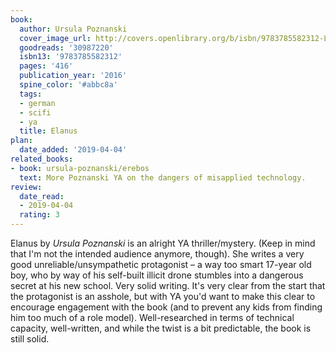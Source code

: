 ```yaml
---
book:
  author: Ursula Poznanski
  cover_image_url: http://covers.openlibrary.org/b/isbn/9783785582312-L.jpg
  goodreads: '30987220'
  isbn13: '9783785582312'
  pages: '416'
  publication_year: '2016'
  spine_color: '#abbc8a'
  tags:
  - german
  - scifi
  - ya
  title: Elanus
plan:
  date_added: '2019-04-04'
related_books:
- book: ursula-poznanski/erebos
  text: More Poznanski YA on the dangers of misapplied technology.
review:
  date_read:
  - 2019-04-04
  rating: 3
---
```


Elanus by *Ursula Poznanski* is an alright YA thriller/mystery. (Keep in mind that I'm not the intended audience
anymore, though). She writes a very good unreliable/unsympathetic protagonist – a way too smart 17-year old boy, who by
way of his self-built illicit drone stumbles into a dangerous secret at his new school. Very solid writing. It's very
clear from the start that the protagonist is an asshole, but with YA you'd want to make this clear to encourage
engagement with the book (and to prevent any kids from finding him too much of a role model). Well-researched in terms
of technical capacity, well-written, and while the twist is a bit predictable, the book is still solid.
